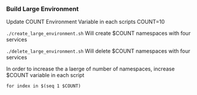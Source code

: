 ### Build Large Environment

Update COUNT Environment Variable in each scripts
COUNT=10

```./create_large_environment.sh```
Will create $COUNT namespaces with four services 

```./delete_large_environment.sh```
Will delete $COUNT namespaces with four services 

In order to increase the a laerge of number of namespaces, increase $COUNT variable in each script


```for index in $(seq 1 $COUNT)```
